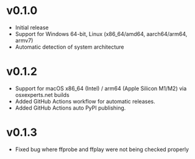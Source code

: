# v0.1.0
- Initial release
- Support for Windows 64-bit, Linux (x86_64/amd64, aarch64/arm64, armv7)
- Automatic detection of system architecture
# v0.1.2
- Support for macOS x86_64 (Intel) / arm64 (Apple Silicon M1/M2) via osxexperts.net builds
- Added GitHub Actions workflow for automatic releases.
- Added GitHub Actions auto PyPI publishing.
# v0.1.3
- Fixed bug where ffprobe and ffplay were not being checked properly
